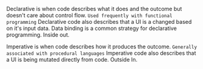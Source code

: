 
Declarative is when code describes what it does and the outcome but doesn't care about control flow.
`Used frequently with functional programming`
Declarative code also describes that a UI is a changed based on it's input data.
Data binding is a common strategy for declarative programming.
Inside out.

Imperative is when code describes how it produces the outcome.
`Generally associated with procedural languages`
Imperative code also describes that a UI is being mutated directly from code.
Outside In.